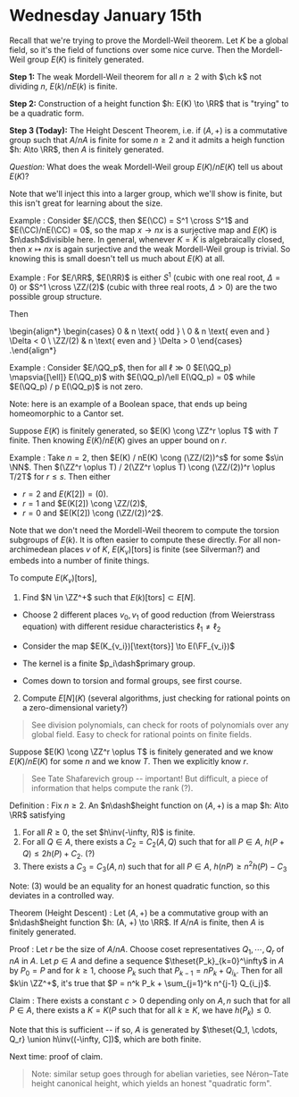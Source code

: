# Wednesday January 15th

Recall that we're trying to prove the Mordell-Weil theorem.
Let $K$ be a global field, so it's the field of functions over some nice curve.
Then the Mordell-Weil group $E(K)$ is finitely generated.

**Step 1:** 
The weak Mordell-Weil theorem for all $n\geq 2$ with $\ch k$ not dividing $n$, $E(k) / n E(k)$ is finite.

**Step 2:**
Construction of a height function $h: E(K) \to \RR$ that is "trying" to be a quadratic form.

**Step 3 (Today):**
The Height Descent Theorem, i.e. if $(A, +)$ is a commutative group such that $A/nA$ is finite for some $n\geq 2$ and it admits a heigh function $h: A\to \RR$, then $A$ is finitely generated.

*Question:*
What does the weak Mordell-Weil group $E(K)/ nE(K)$ tell us about $E(K)$?

Note that we'll inject this into a larger group, which we'll show is finite, but this isn't great for learning about the size.

Example
: Consider $E/\CC$, then $E(\CC) = S^1 \cross S^1$ and $E(\CC)/nE(\CC) = 0$, so the map $x\to nx$ is a surjective map and $E(K)$ is $n\dash$divisible here.
  In general, whenever $K = \bar K$ is algebraically closed, then $x \mapsto nx$ is again surjective and the weak Mordell-Weil group is trivial.
  So knowing this is small doesn't tell us much about $E(K)$ at all.

Example
: For $E/\RR$, $E(\RR)$ is either $S^1$ (cubic with one real root, $\Delta = 0$) or $S^1 \cross \ZZ/(2)$ (cubic with three real roots, $\Delta > 0$) are the two possible group structure.

  Then

  \begin{align*}
  \begin{cases}
  0 & n \text{ odd } \\
  0 & n \text{ even and } \Delta < 0 \\
  \ZZ/(2) & n \text{ even and } \Delta > 0
  \end{cases}
  .\end{align*}

Example
: Consider $E/\QQ_p$, then for all $\ell \gg 0$ $E(\QQ_p) \mapsvia{[\ell]} E(\QQ_p)$ with $E(\QQ_p)/\ell E(\QQ_p) = 0$ while $E(\QQ_p) / p E(\QQ_p)$ is not zero.

Note: here is an example of a Boolean space, that ends up being homeomorphic to a Cantor set.

Suppose $E(K)$ is finitely generated, so $E(K) \cong \ZZ^r \oplus T$ with $T$ finite.
Then knowing $E(K)/ n E(K)$ gives an upper bound on $r$.

Example
: Take $n=2$, then $E(K) / nE(K) \cong (\ZZ/(2))^s$ for some $s\in \NN$.
  Then $(\ZZ^r \oplus T) / 2(\ZZ^r \oplus T) \cong (\ZZ/(2))^r \oplus T/2T$ for $r\leq s$.
  Then either

  - $r = 2$ and $E(K[2]) = (0)$.
  - $r=1$ and $E(K[2]) \cong \ZZ/(2)$,
  - $r = 0$ and $E(K[2]) \cong (\ZZ/(2))^2$.

Note that we don't need the Mordell-Weil theorem to compute the torsion subgroups of $E(k)$.
It is often easier to compute these directly.
For all non-archimedean places $v$ of $K$, $E(K_v)[\text{tors}]$ is finite (see Silverman?) and embeds into a number of finite things.

To compute $E(K_v)[\text{tors}]$,

1. Find $N \in \ZZ^+$ such that $E(k)[\text{tors}] \subset E[N]$.
  
  - Choose 2 different places $v_0, v_1$ of good reduction (from Weierstrass equation) with different residue characteristics $\ell_1 \neq \ell_2$
  
  - Consider the map $E(K_{v_i})[\text{tors}] \to E(\FF_{v_i})$
  
  - The kernel is a finite $p_i\dash$primary group.
  
  - Comes down to torsion and formal groups, see first course.

2. Compute $E[N](K)$ (several algorithms, just checking for rational points on a zero-dimensional variety?)

> See division polynomials, can check for roots of polynomials over any global field.
> Easy to check for rational points on finite fields.

Suppose $E(K) \cong \ZZ^r \oplus T$ is finitely generated and we know $E(K) / nE(K)$ for some $n$ and we know $T$.
Then we explicitly know $r$.

> See Tate Shafarevich group -- important! But difficult, a piece of information that helps compute the rank (?).

Definition
: Fix $n\geq 2$. 
  An $n\dash$height function on $(A, +)$ is a map $h: A\to \RR$ satisfying

  1. For all $R\geq 0$, the set $h\inv(-\infty, R)$ is finite.
  2. For all $Q\in A$, there exists a $C_2 = C_2(A, Q)$ such that for all $P \in A$, $h(P + Q) \leq 2h(P) + C_2$. (?)
  3. There exists a $C_3 = C_3(A, n)$ such that for all $P \in A$, $h(nP) \geq n^2 h(P) - C_3$
  
Note: (3) would be an equality for an honest quadratic function, so this deviates in a controlled way.

Theorem (Height Descent)
: Let $(A, +)$ be a commutative group with an $n\dash$height function $h: (A, +) \to \RR$.
  If $A/nA$ is finite, then $A$ is finitely generated.

Proof
: Let $r$ be the size of $A/nA$.
  Choose coset representatives $Q_1, \cdots, Q_r$ of $nA$ in $A$.
  Let $p\in A$ and define a sequence $\theset{P_k}_{k=0}^\infty$ in $A$ by $P_0 = P$ and for $k\geq 1$, choose $P_k$ such that $P_{k-1} = nP_k + Q_{i_k}$.
  Then for all $k\in \ZZ^+$, it's true that $P = n^k P_k + \sum_{j=1}^k n^{j-1} Q_{i_j}$.

  Claim
  : There exists a constant $c > 0$ depending only on $A, n$ such that for all $P \in A$, there exists a $K = K(P$ such that for all $k \geq K$, we have $h(P_k) \leq 0$.

  Note that this is sufficient -- if so, $A$ is generated by $\theset{Q_1, \cdots, Q_r} \union h\inv((-\infty, C])$, which are both finite.

Next time: proof of claim.

> Note: similar setup goes through for abelian varieties, see Néron–Tate height canonical height, which yields an honest "quadratic form".
